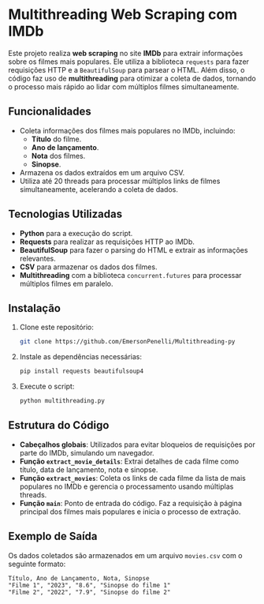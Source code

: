# Multithreading Web Scraping com IMDb

Este projeto realiza **web scraping** no site **IMDb** para extrair informações sobre os filmes mais populares. Ele utiliza a biblioteca `requests` para fazer requisições HTTP e a `BeautifulSoup` para parsear o HTML. Além disso, o código faz uso de **multithreading** para otimizar a coleta de dados, tornando o processo mais rápido ao lidar com múltiplos filmes simultaneamente.

## Funcionalidades

- Coleta informações dos filmes mais populares no IMDb, incluindo:
  - **Título** do filme.
  - **Ano de lançamento**.
  - **Nota** dos filmes.
  - **Sinopse**.
- Armazena os dados extraídos em um arquivo CSV.
- Utiliza até 20 threads para processar múltiplos links de filmes simultaneamente, acelerando a coleta de dados.

## Tecnologias Utilizadas

- **Python** para a execução do script.
- **Requests** para realizar as requisições HTTP ao IMDb.
- **BeautifulSoup** para fazer o parsing do HTML e extrair as informações relevantes.
- **CSV** para armazenar os dados dos filmes.
- **Multithreading** com a biblioteca `concurrent.futures` para processar múltiplos filmes em paralelo.

## Instalação

1. Clone este repositório:

    ```bash
    git clone https://github.com/EmersonPenelli/Multithreading-py
    ```

2. Instale as dependências necessárias:

    ```bash
    pip install requests beautifulsoup4
    ```

3. Execute o script:

    ```bash
    python multithreading.py
    ```

## Estrutura do Código

- **Cabeçalhos globais**: Utilizados para evitar bloqueios de requisições por parte do IMDb, simulando um navegador.
- **Função `extract_movie_details`**: Extrai detalhes de cada filme como título, data de lançamento, nota e sinopse.
- **Função `extract_movies`**: Coleta os links de cada filme da lista de mais populares no IMDb e gerencia o processamento usando múltiplas threads.
- **Função `main`**: Ponto de entrada do código. Faz a requisição à página principal dos filmes mais populares e inicia o processo de extração.

## Exemplo de Saída

Os dados coletados são armazenados em um arquivo `movies.csv` com o seguinte formato:

```csv
Título, Ano de Lançamento, Nota, Sinopse
"Filme 1", "2023", "8.6", "Sinopse do filme 1"
"Filme 2", "2022", "7.9", "Sinopse do filme 2"
